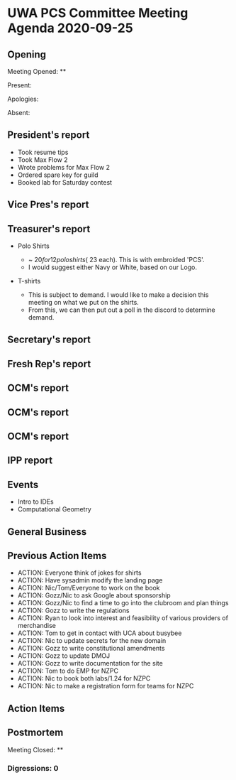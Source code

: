 # UWA PCS Committee Meeting Agenda 2020-09-25

## Opening

Meeting Opened: **

Present:

Apologies:

Absent:

## President's report
- Took resume tips
- Took Max Flow 2
- Wrote problems for Max Flow 2
- Ordered spare key for guild
- Booked lab for Saturday contest

## Vice Pres's report

## Treasurer's report
- Polo Shirts
  
  - ~ $20 for 12 polo shirts (~$23 each). This is with embroided 'PCS'. 
  - I would suggest either Navy or White, based on our Logo. 

- T-shirts
  
  - This is subject to demand. I would like to make a decision this meeting on what we put on the shirts. 
  - From this, we can then put out a poll in the discord to determine demand. 

## Secretary's report

## Fresh Rep's report

## OCM's report

## OCM's report

## OCM's report

## IPP report

## Events
- Intro to IDEs
- Computational Geometry

## General Business

## Previous Action Items

- ACTION: Everyone think of jokes for shirts
- ACTION: Have sysadmin modify the landing page
- ACTION: Nic/Tom/Everyone to work on the book
- ACTION: Gozz/Nic to ask Google about sponsorship
- ACTION: Gozz/Nic to find a time to go into the clubroom and plan things
- ACTION: Gozz to write the regulations
- ACTION: Ryan to look into interest and feasibility of various providers of merchandise
- ACTION: Tom to get in contact with UCA about busybee
- ACTION: Nic to update secrets for the new domain
- ACTION: Gozz to write constitutional amendments
- ACTION: Gozz to update DMOJ
- ACTION: Gozz to write documentation for the site
- ACTION: Tom to do EMP for NZPC
- ACTION: Nic to book both labs/1.24 for NZPC
- ACTION: Nic to make a registration form for teams for NZPC

## Action Items

## Postmortem

Meeting Closed: **

### Digressions: 0
